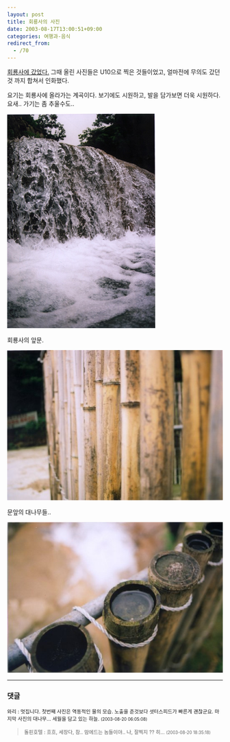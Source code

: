 ```yaml
---
layout: post
title: 회룡사의 사진
date: 2003-08-17T13:00:51+09:00
categories: 여행과-음식
redirect_from:
  - /70
---
```


<a href="http://jinto.pe.kr/33">회룡사에 갔었다.</a> 그때 올린 사진들은 U10으로 찍은 것들이었고, 얼마전에 무의도 갔던 것 까지 합쳐서 인화했다.

요기는 회룡사에 올라가는 계곡이다. 보기에도 시원하고, 발을 담가보면 더욱 시원하다. 요새.. 가기는 좀 추울수도..

![ ](/assets/media/photo_11110.jpg)

회룡사의 앞문.

![ ](/assets/media/photo_11111.jpg)

문앞의 대나무들..

![ ](/assets/media/photo_11112.jpg)

* * *

### 댓글



<!--- cmt:146 --->
<!--- mail: --->
<!--- parent:0 --->

<small>와리 : 멋집니다. 첫번째 사진은 역동적인 물의 모습. 노출을 준것보다 셧터스피드가 빠른게 괜찮군요. 마지막 사진의 대나무... 세월을 담고 있는 하늘. <small>(2003-08-20 06:05:08)</small></small>


<!--- cmt:147 --->
<!--- mail: --->
<!--- parent:0 --->

> <small>돌핀호텔 : 흐흐, 세장다, 참.. 맘에드는 놈들이야.. 나, 잘찍지 ??   히... <small>(2003-08-20 18:35:18)</small></small>


